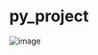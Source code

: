 # py_project
![image](https://github.com/user-attachments/assets/e6697835-bd96-48ff-a36c-cabce16a4f06)
